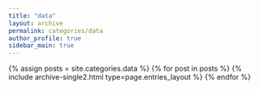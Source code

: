 ```yaml
---
title: "data"
layout: archive
permalink: categories/data
author_profile: true
sidebar_main: true
---
```



{% assign posts = site.categories.data %}
{% for post in posts %} {% include archive-single2.html type=page.entries_layout %} {% endfor %}
